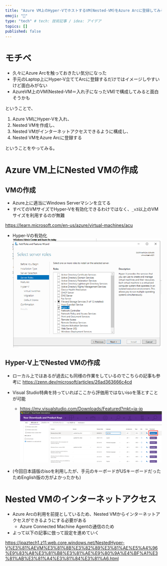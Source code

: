 ```yaml
---
title: "Azure VM上のHyper-VでホストするVM(Nested-VM)をAzure Arcに登録してみる"
emoji: "🦁"
type: "tech" # tech: 技術記事 / idea: アイデア
topics: []
published: false
---
```

# モチベ
- 久々にAzure Arcを触っておきたい気分になった
- 手元のLaptop上にHyper-V立ててArcに登録するだけではイメージしやすいけど面白みがない
- AzureVM上のVM(Nested-VM＝入れ子になったVM)で構成してみると面白そうかも

ということで、

1. Azure VMにHyper-Vを入れ、
2. Nested VMを作成し、
3. Nested VMがインターネットアクセスできるように構成し、
4. Nested VMをAzure Arcに登録する

ということをやってみる。

# Azure VM上にNested VMの作成
## VMの作成
- Azure上に適当にWindows Serverマシンを立てる
- すべてのVMサイズでHyper-Vを有効化できるわけではなく、`_v3`以上のVMサイズを利用するのが無難

https://learn.microsoft.com/en-us/azure/virtual-machines/acu

- Hyper-Vの有効化
![](/images/20230822-nestedvmarc/01.png)

## Hyper-V上でNested VMの作成
- ローカル上ではあるが過去にも同様の作業をしているのでこちらの記事も参考に
https://zenn.dev/microsoft/articles/26ad363666c4cd

- Visual Studio特典を持っていればここから評価用ではないisoを落とすことが可能
    - https://my.visualstudio.com/Downloads/Featured?mkt=ja-jp
![](/images/20230822-nestedvmarc/02.png)

- (今回日本語版のisoを利用したが、手元のキーボードがUSキーボードだったためEnglish版の方がよかったかも)

# Nested VMのインターネットアクセス
- Azure Arcの利用を前提としているため、Nested VMからインターネットアクセスができるようにする必要がある
    - Azure Connected Machine Agentの通信のため
- よって以下の記事に倣って設定を進めていく

https://jpaztech1.z11.web.core.windows.net/NestedHyper-V%E3%81%AEVM%E3%81%8B%E3%82%89%E3%81%AE%E5%A4%96%E9%83%A8%E3%81%B8%E3%81%AE%E9%80%9A%E4%BF%A1%E3%81%AB%E3%81%A4%E3%81%84%E3%81%A6.html
